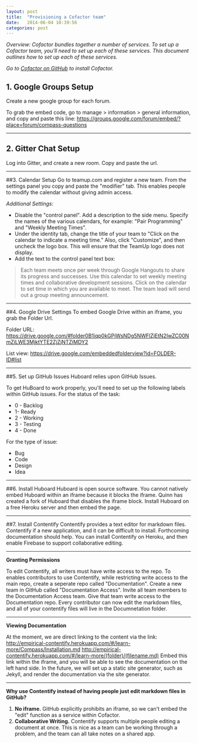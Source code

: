 ```yaml
---
layout: post
title:  "Provisioning a Cofactor team"
date:   2014-06-04 10:39:56
categories: post
---
```

  

*Overview: Cofactor bundles together a number of services. To set up a Cofactor team, you'll need to set up each of these services. This document outlines how to set up each of these services.*
  
  
*Go to [Cofactor on GitHub](https://github.com/empirical-org/cofactor) to install Cofactor.*
  
  
 
## 1. Google Groups Setup
Create a new google group for each forum. 
  
To grab the embed code, go to manage > information > general information, and copy and paste this line:
https://groups.google.com/forum/embed/?place=forum/compass-questions

---

## 2. Gitter Chat Setup
Log into Gitter, and create a new room. Copy and paste the url.  

---
  
##3. Calendar Setup
Go to teamup.com and register a new team. From the settings panel you copy and paste the "modifier" tab. This enables people to modify the calendar without giving admin access. 
 
*Additional Settings:*
- Disable the "control panel". Add a description to the side menu. 
Specify the names of the various calendars, for example: "Pair Programming" and "Weekly Meeting Times".
- Under the identity tab, change the title of your team to "Click on the calendar to indicate a meeting time." Also, click "Customize", and then uncheck the logo box. This will ensure that the TeamUp logo does not display.
- Add the text to the control panel text box:
> Each team meets once per week through Google Hangouts to share its progress and successes. Use this calendar to set weekly meeting times and collaborative development sessions. Click on the calendar to set time in which you are available to meet. The team lead will send out a group meeting announcement.

---  

##4. Google Drive Settings
To embed Google Drive within an iframe, you grab the Folder Url. 

Folder URL:
https://drive.google.com/#folder0B1iqp0kGPjWsNDg5NWFlZjEtN2IwZC00NmZiLWE3MjktYTE2ZjZjNTZiMDY2

List view:
https://drive.google.com/embeddedfolderview?id=FOLDER-ID#list

---  

##5. Set up GitHub Issues
Huboard relies upon GitHub Issues. 

To get HuBoard to work properly, you'll need to set up the following labels within GitHub issues. 
For the status of the task:
- 0 - Backlog 
- 1- Ready
- 2 - Working
- 3 - Testing
- 4 - Done

For the type of issue:
- Bug
- Code
- Design
- Idea

---  

##6. Install Huboard
Huboard is open source software. You cannot natively embed Huboard within an iframe because it blocks the iframe. Quinn has created a fork of Huboard that disables the iframe block. Install Huboard on a free Heroku server and then embed the page. 

---  

##7. Install Contentify
Contentify provides a text editor for markdown files. Contentify if a new application, and it can be difficult to install. Forthcoming documentation should help. You can install Contentify on Heroku, and then enable Firebase to support collaborative editing. 


---

**Granting Permissions**

To edit Contentify, all writers must have write access to the repo. To enables contributors to use Contentify, while restricting write access to the main repo, create a seperate repo called "Documentation". Create a new team in GitHub called "Documentation Access". Invite all team members to the Documentation Access team. Give that team write access to the Documentation repo. Every contributor can now edit the markdown files, and all of your contentify files will live in the Documnetation folder. 

--- 

**Viewing Documentation**

At the moment, we are direct linking to the content via the link:
    http://empirical-contentify.herokuapp.com/#/learn-more/Compass/Installation.md
    http://empirical-contentify.herokuapp.com/#/learn-more/(folder)/(filename.md)
Embed this link within the iframe, and you will be able to see the documentation on the left hand side. In the future, we will set up a static site generator, such as Jekyll, and render the documentation via the site generator.    

--- 

**Why use Contentify instead of having people just edit markdown files in GitHub?**

1. **No iframe.** GitHub explicitly prohibits an iframe, so we can't embed the "edit" function as a service within Cofactor.
2. **Collaborative Writing.** Contentify supports multiple people editing a document at once. This is nice as a team can be working through a problem, and the team can all take notes on a shared app.
